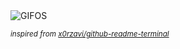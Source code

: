 <div align="justify">
<picture>
    <source media="(prefers-color-scheme: dark)" srcset="https://i.ibb.co/fVQXmrzN/output-gif.gif">
    <source media="(prefers-color-scheme: light)" srcset="https://i.ibb.co/fVQXmrzN/output-gif.gif">
    <img alt="GIFOS" src="https://i.ibb.co/fVQXmrzN/output-gif.gif">
</picture>

<sub><i>inspired from [x0rzavi/github-readme-terminal](https://github.com/x0rzavi/github-readme-terminal)</i></sub>

</div>

<!-- Image deletion URL: https://ibb.co/WNsHSB4z/0f2dc65b92395f016eeee8b0cfbe7328 -->